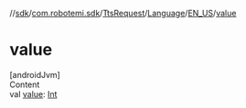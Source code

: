 //[sdk](../../../../../index.md)/[com.robotemi.sdk](../../../index.md)/[TtsRequest](../../index.md)/[Language](../index.md)/[EN_US](index.md)/[value](value.md)



# value  
[androidJvm]  
Content  
val [value](value.md): [Int](https://kotlinlang.org/api/latest/jvm/stdlib/kotlin/-int/index.html)  



